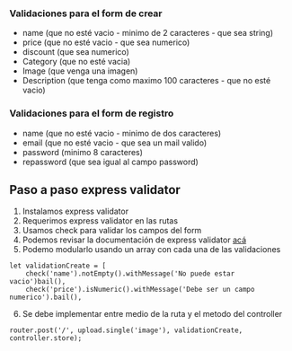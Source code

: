 ### Validaciones para el form de crear
- name (que no esté vacio - minimo de 2 caracteres - que sea string)
- price (que no esté vacio - que sea numerico)
- discount (que sea numerico)
- Category (que no esté vacia)
- Image (que venga una imagen)
- Description (que tenga como maximo 100 caracteres - que no esté vacio)

### Validaciones para el form de registro
- name (que no esté vacio - minimo de dos caracteres)
- email (que no esté vacio - que sea un mail valido)
- password (minimo 8 caracteres)
- repassword (que sea igual al campo password)


## Paso a paso express validator
1. Instalamos express validator
2. Requerimos express validator en las rutas
3. Usamos check para validar los campos del form
4. Podemos revisar la documentación de express validator [acá](https://express-validator.github.io/docs/validation-chain-api.html)
5. Podemo modularlo usando un array con cada una de las validaciones
```
let validationCreate = [
    check('name').notEmpty().withMessage('No puede estar vacio')bail(),
    check('price').isNumeric().withMessage('Debe ser un campo numerico').bail(),
```
6. Se debe implementar entre medio de la ruta y el metodo del controller
```
router.post('/', upload.single('image'), validationCreate, controller.store);
```
